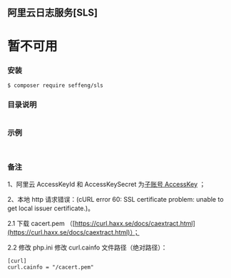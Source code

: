 ## 阿里云日志服务[SLS]

# 暂不可用











### 安装

```
$ composer require seffeng/sls
```

### 目录说明

```

```

### 示例

```php

```

```php

```

### 备注

1、阿里云  AccessKeyId 和  AccessKeySecret 为[子账号 AccessKey](https://help.aliyun.com/document_detail/53045.html) ；

2、本地 http 请求错误：(cURL error 60: SSL certificate problem: unable to get local issuer certificate.)。

2.1 下载 cacert.pem （[https://curl.haxx.se/docs/caextract.html](https://curl.haxx.se/docs/caextract.html)）；

2.2 修改 php.ini 修改 curl.cainfo 文件路径（绝对路径）：

```
[curl]
curl.cainfo = "/cacert.pem"
```

